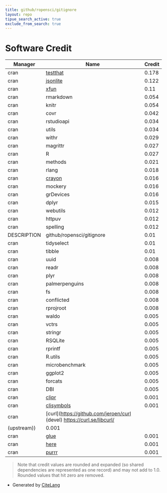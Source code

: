 ```yaml
---
title: github/ropensci/gitignore
layout: repo
tipue_search_active: true
exclude_from_search: true
---
```

# Software Credit

|Manager|Name|Credit|
|-------|----|------|
|cran|[testthat](https://testthat.r-lib.org)|0.178|
|cran|[jsonlite](https://arxiv.org/abs/1403.2805 (paper))|0.122|
|cran|[xfun](https://github.com/yihui/xfun)|0.11|
|cran|rmarkdown|0.054|
|cran|knitr|0.054|
|cran|covr|0.042|
|cran|rstudioapi|0.034|
|cran|utils|0.034|
|cran|withr|0.029|
|cran|magrittr|0.027|
|cran|R|0.027|
|cran|methods|0.021|
|cran|rlang|0.018|
|cran|[crayon](https://github.com/r-lib/crayon#readme)|0.016|
|cran|mockery|0.016|
|cran|grDevices|0.016|
|cran|dplyr|0.015|
|cran|webutils|0.012|
|cran|httpuv|0.012|
|cran|spelling|0.012|
|DESCRIPTION|github/ropensci/gitignore|0.01|
|cran|tidyselect|0.01|
|cran|tibble|0.01|
|cran|uuid|0.008|
|cran|readr|0.008|
|cran|plyr|0.008|
|cran|palmerpenguins|0.008|
|cran|fs|0.008|
|cran|conflicted|0.008|
|cran|rprojroot|0.008|
|cran|waldo|0.005|
|cran|vctrs|0.005|
|cran|stringr|0.005|
|cran|RSQLite|0.005|
|cran|rprintf|0.005|
|cran|R.utils|0.005|
|cran|microbenchmark|0.005|
|cran|ggplot2|0.005|
|cran|forcats|0.005|
|cran|DBI|0.005|
|cran|[clipr](https://github.com/mdlincoln/clipr)|0.001|
|cran|[clisymbols](https://github.com/gaborcsardi/clisymbols)|0.001|
|cran|[curl](https://github.com/jeroen/curl (devel) https://curl.se/libcurl/
(upstream))|0.001|
|cran|[glue](https://github.com/tidyverse/glue)|0.001|
|cran|[here](https://here.r-lib.org/)|0.001|
|cran|[purrr](http://purrr.tidyverse.org)|0.001|


> Note that credit values are rounded and expanded (so shared dependencies are represented as one record) and may not add to 1.0. Rounded values that hit zero are removed.


- Generated by [CiteLang](https://github.com/vsoch/citelang)

